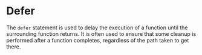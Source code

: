 # Defer

The `defer` statement is used to delay the execution of a function until the surrounding function returns. It is often used to ensure that some cleanup is performed after a function completes, regardless of the path taken to get there.
